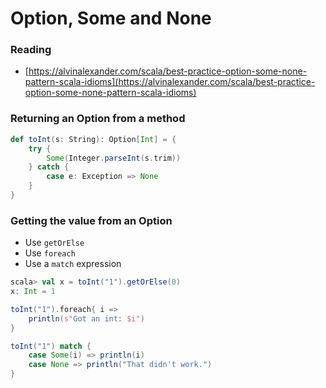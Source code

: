 # Option, Some and None

### Reading

* [https://alvinalexander.com/scala/best-practice-option-some-none-pattern-scala-idioms](https://alvinalexander.com/scala/best-practice-option-some-none-pattern-scala-idioms)

### Returning an Option from a method

```scala
def toInt(s: String): Option[Int] = {
    try {
        Some(Integer.parseInt(s.trim))
    } catch {
        case e: Exception => None
    }
}
```

### Getting the value from an Option

* Use `getOrElse`
* Use `foreach`
* Use a `match` expression

```scala
scala> val x = toInt("1").getOrElse(0)
x: Int = 1
```

```scala
toInt("1").foreach{ i =>
    println(s"Got an int: $i")
}
```

```scala
toInt("1") match {
    case Some(i) => println(i)
    case None => println("That didn't work.")
}
```

